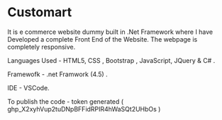 # Customart

It is e commerce website dummy built in .Net Framework where I have Developed a complete Front End  of the Website.
The webpage is completely responsive.

Languages Used - HTML5, CSS , Bootstrap , JavaScript, JQuery & C# .

Framewofk      - .net Framwork (4.5) .

IDE            - VSCode.


To publish the code - token generated ( 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 )

